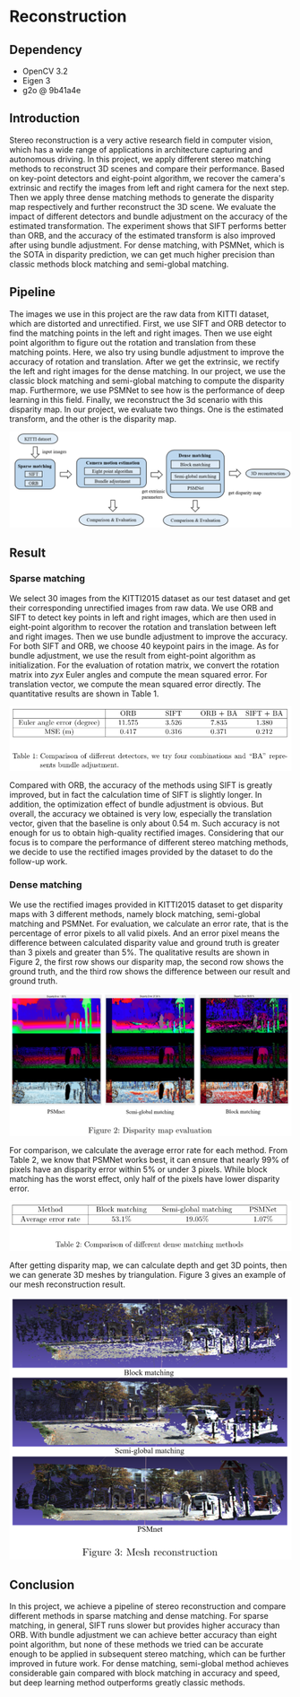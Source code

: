 # Reconstruction

## Dependency
- OpenCV 3.2
- Eigen 3
- g2o @ 9b41a4e

## Introduction 
Stereo reconstruction is a very active research field in computer vision, which has a wide range of applications in architecture capturing and autonomous driving. In this project, we apply different stereo matching methods to reconstruct 3D scenes and compare their performance. Based on key-point detectors and eight-point algorithm, we recover the camera's extrinsic and rectify the images from left and right camera for the next step. Then we apply three dense matching methods to generate the disparity map respectively and further reconstruct the 3D scene. 
We evaluate the impact of different detectors and bundle adjustment on the accuracy of the estimated transformation. The experiment shows that SIFT performs better than ORB, and the accuracy of the estimated transform is also improved after using bundle adjustment. For dense matching, with PSMNet, which is the SOTA in disparity prediction, we can get much higher precision than classic methods block matching and semi-global matching.

## Pipeline
The images we use in this project are the raw data from KITTI dataset, which are distorted and unrectified. First, we use SIFT and ORB detector to find the matching points in the left and right images. Then we use eight point algorithm to figure out the rotation and translation from these matching points. Here, we also try using bundle adjustment to improve the accuracy of rotation and translation. After we get the extrinsic, we rectify the left and right images for the dense matching. In our project, we use the classic block matching and semi-global matching to compute the disparity map. Furthermore, we use PSMNet to see how is the performance of deep learning in this field. Finally, we reconstruct the 3d scenario with this disparity map. 
In our project, we evaluate two things. One is the estimated transform, and the other is the disparity map. 

![pipeline](./results/structure.png)

## Result
### Sparse matching
We select 30 images from the KITTI2015 dataset as our test dataset and get their corresponding unrectified images from raw data.
We use ORB and SIFT to detect key points in left and right images, which are then used in eight-point algorithm to recover the rotation and translation between left and right images. Then we use bundle adjustment to improve the accuracy. For both SIFT and ORB, we choose 40 keypoint pairs in the image. As for bundle adjustment, we use the result from eight-point algorithm as initialization. For the evaluation of rotation matrix, we convert the rotation matrix into $zyx$ Euler angles and compute the mean squared error. For translation vector, we compute the mean squared error directly. The quantitative results are shown in Table 1.

![table1](./results/table1.png)

Compared with ORB, the accuracy of the methods using SIFT is greatly improved, but in fact the calculation time of SIFT is slightly longer. In addition, the optimization effect of bundle adjustment is obvious.
But overall, the accuracy we obtained is very low, especially the translation vector, given that the baseline is only about 0.54 m. Such accuracy is not enough for us to obtain high-quality rectified images. Considering that our focus is to compare the performance of different stereo matching methods, we decide to use the rectified images provided by the dataset to do the follow-up work.

### Dense matching
We use the rectified images provided in  KITTI2015 dataset to get disparity maps with 3 different methods, namely block matching, semi-global matching and PSMNet. For evaluation, we calculate an error rate, that is the percentage of error pixels to all valid pixels. And an error pixel means the difference between calculated disparity value and ground truth is greater than 3 pixels and greater than 5\%. The qualitative results 
are shown in Figure 2, the first row shows our disparity map, the second row shows the ground truth, and the third row shows the difference between our result and ground truth.

![disp_eval](./results/disp_eval.png)

For comparison, we calculate the average error rate for each method. From Table 2, we know that PSMNet works best, it can ensure that nearly 99\% of pixels have an disparity error within 5\% or under 3 pixels. While block matching has the worst effect, only half of the pixels have lower disparity error.

![table2](./results/table2.png)

After getting disparity map, we can calculate depth and get 3D points, then we can generate 3D meshes by triangulation. Figure 3 gives an example of our mesh reconstruction result.

![fig3](./results/fig3.png)

## Conclusion 
In this project, we achieve a pipeline of stereo reconstruction and compare different methods in sparse matching and dense matching. For sparse matching, in general, SIFT runs slower but provides higher accuracy than ORB. With bundle adjustment we can achieve better accuracy than eight point algorithm, but none of these methods we tried can be accurate enough to be applied in subsequent stereo matching, which can be further improved in future work. For dense matching, semi-global method achieves considerable gain compared with block matching in accuracy and speed, but deep learning method outperforms greatly classic methods.

